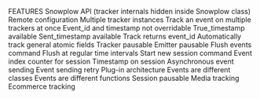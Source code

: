 FEATURES
Snowplow API (tracker internals hidden inside Snowplow class)
Remote configuration
Multiple tracker instances
Track an event on multiple trackers at once
Event_id and timestamp not overridable
True_timestamp available
Sent_timestamp available
Track returns event_id
Automatically track general atomic fields
Tracker pausable
Emitter pausable
Flush events command
Flush at regular time intervals
Start new session command
Event index counter for session
Timestamp on session
Asynchronous event sending
Event sending retry
Plug-in architecture
Events are different classes
Events are different functions
Session pausable
Media tracking
Ecommerce tracking
